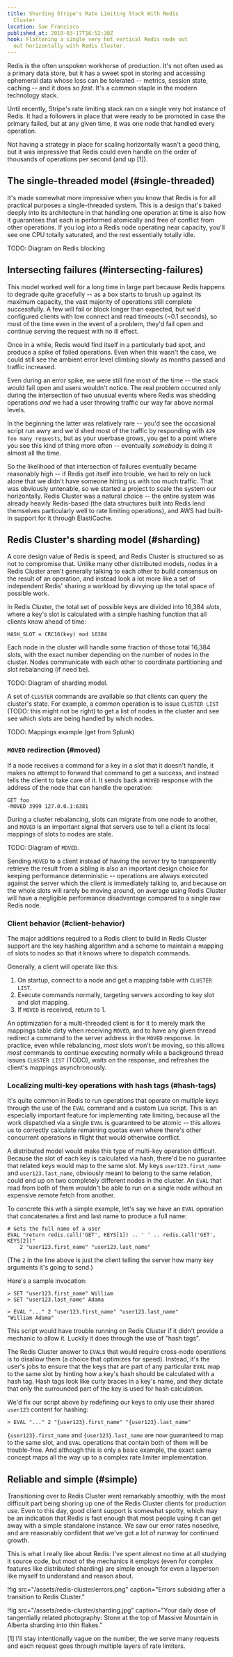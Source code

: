 ```yaml
---
title: Sharding Stripe's Rate Limiting Stack With Redis
  Cluster
location: San Francisco
published_at: 2018-03-17T16:52:38Z
hook: Flattening a single very hot vertical Redis node out
  out horizontally with Redis Cluster.
---
```


Redis is the often unspoken workhorse of production. It's
not often used as a primary data store, but it has a sweet
spot in storing and accessing ephemeral data whose loss can
be tolerated -- metrics, session state, caching -- and it
does so _fast_. It's a common staple in the modern
technology stack.

Until recently, Stripe's rate limiting stack ran on a
single very hot instance of Redis. It had a followers in
place that were ready to be promoted in case the primary
failed, but at any given time, it was one node that handled
every operation.

Not having a strategy in place for scaling horizontally
wasn't a good thing, but it was impressive that Redis could
even handle on the order of thousands of operations per
second (and up [1]).

## The single-threaded model (#single-threaded)

It's made somewhat more impressive when you know that Redis
is for all practical purposes a single-threaded system.
This is a design that's baked deeply into its architecture
in that handling one operation at time is also how it
guarantees that each is performed atomically and free of
conflict from other operations. If you log into a Redis
node operating near capacity, you'll see one CPU totally
saturated, and the rest essentially totally idle.

TODO: Diagram on Redis blocking

## Intersecting failures (#intersecting-failures)

This model worked well for a long time in large part
because Redis happens to degrade quite gracefully -- as a
box starts to brush up against its maximum capacity, the
vast majority of operations still complete successfully. A
few will fail or block longer than expected, but we'd
configured clients with low connect and read timeouts (~0.1
seconds), so most of the time even in the event of a
problem, they'd fail open and continue serving the request
with no ill effect.

Once in a while, Redis would find itself in a particularly
bad spot, and produce a spike of failed operations. Even
when this wasn't the case, we could still see the ambient
error level climbing slowly as months passed and traffic
increased.

Even during an error spike, we were still fine most of the
time -- the stack would fail open and users wouldn't
notice. The real problem occurred only during the
intersection of two unusual events where Redis was shedding
operations _and_ we had a user throwing traffic our way
far above normal levels.

In the beginning the latter was relatively rare -- you'd
see the occasional script run awry and we'd shed most of
the traffic by responding with `429 Too many requests`, but
as your userbase grows, you get to a point where you see
this kind of thing more often -- eventually _somebody_ is
doing it almost all the time.

So the likelihood of that intersection of failures
eventually became reasonably high -- if Redis got itself
into trouble, we had to rely on luck alone that we didn't
have someone hitting us with too much traffic. That was
obviously untenable, so we started a project to scale the
system our horizontally. Redis Cluster was a natural choice
-- the entire system was already heavily Redis-based (the
data structures built into Redis lend themselves
particularly well to rate limiting operations), and AWS had
built-in support for it through ElastiCache.

## Redis Cluster's sharding model (#sharding)

A core design value of Redis is speed, and Redis Cluster is
structured so as not to compromise that. Unlike many other
distributed models, nodes in a Redis Cluster aren't
generally talking to each other to build consensus on the
result of an operation, and instead look a lot more like a
set of independent Redis' sharing a workload by divvying up
the total space of possible work.

In Redis Cluster, the total set of possible keys are
divided into 16,384 _slots_, where a key's slot is
calculated with a simple hashing function that all clients
know ahead of time:

```
HASH_SLOT = CRC16(key) mod 16384
```

Each node in the cluster will handle some fraction of those
total 16,384 slots, with the exact number depending on the
number of nodes in the cluster. Nodes communicate with each
other to coordinate partitioning and slot rebalancing (if
need be).

TODO: Diagram of sharding model.

A set of `CLUSTER` commands are available so that clients
can query the cluster's state. For example, a common
operation is to issue `CLUSTER LIST` (TODO: this might not
be right) to get a list of nodes in the cluster and see see
which slots are being handled by which nodes.

TODO: Mappings example (get from Splunk)

### `MOVED` redirection (#moved)

If a node receives a command for a key in a slot that it
doesn't handle, it makes no attempt to forward that command
to get a success, and instead tells the client to take care
of it. It sends back a `MOVED` response with the address of
the node that can handle the operation:

```
GET foo
-MOVED 3999 127.0.0.1:6381
```

During a cluster rebalancing, slots can migrate from one
node to another, and `MOVED` is an important signal that
servers use to tell a client its local mappings of slots to
nodes are stale.

TODO: Diagram of `MOVED`.

Sending `MOVED` to a client instead of having the server
try to transparently retrieve the result from a sibling is
also an important design choice for keeping performance
deterministic -- operations are always executed against the
server which the client is immediately talking to, and
because on the whole slots will rarely be moving around,
on average using Redis Cluster will have a negligible
performance disadvantage compared to a single raw Redis
node.

### Client behavior (#client-behavior)

The major additions required to a Redis client to build in
Redis Cluster support are the key hashing algorithm and a
scheme to maintain a mapping of slots to nodes so that it
knows where to dispatch commands.

Generally, a client will operate like this:

1. On startup, connect to a node and get a mapping table
   with `CLUSTER LIST`.
2. Execute commands normally, targeting servers according
   to key slot and slot mapping.
3. If `MOVED` is received, return to 1.

An optimization for a multi-threaded client is for it to
merely mark the mappings table dirty when receiving
`MOVED`, and to have any given thread redirect a command to
the server address in the `MOVED` response. In practice,
even while rebalancing, _most_ slots won't be moving, so
this allows _most_ commands to continue executing normally
while a background thread issues `CLUSTER LIST` (TODO),
waits on the response, and refreshes the client's mappings
asynchronously.

### Localizing multi-key operations with hash tags (#hash-tags)

It's quite common in Redis to run operations that operate
on multiple keys through the use of the `EVAL` command and
a custom Lua script. This is an especially important
feature for implementing rate limiting, because all the
work dispatched via a single `EVAL` is guaranteed to be
atomic -- this allows us to correctly calculate remaining
quotas even where there's other concurrent operations in
flight that would otherwise conflict.

A distributed model would make this type of multi-key
operation difficult. Because the slot of each key is
calculated via hash, there'd be no guarantee that related
keys would map to the same slot. My keys
`user123.first_name` and `user123.last_name`, obviously
meant to belong to the same relation, could end up on two
completely different nodes in the cluster. An `EVAL` that
read from both of them wouldn't be able to run on a single
node without an expensive remote fetch from another.

To concrete this with a simple example, let's say we have
an `EVAL` operation that concatenates a first and last name
to produce a full name:

```
# Gets the full name of a user
EVAL "return redis.call('GET', KEYS[1]) .. ' ' .. redis.call('GET', KEYS[2])"
    2 "user123.first_name" "user123.last_name"
```

(The `2` in the line above is just the client telling the
server how many key arguments it's going to send.)

Here's a sample invocation:

```
> SET "user123.first_name" William
> SET "user123.last_name" Adama

> EVAL "..." 2 "user123.first_name" "user123.last_name"
"William Adama"
```

This script would have trouble running on Redis Cluster if
it didn't provide a mechanic to allow it. Luckily it does
through the use of "hash tags".

The Redis Cluster answer to `EVAL`s that would require
cross-node operations is to disallow them (a choice that
optimizes for speed). Instead, it's the user's jobs to
ensure that the keys that are part of any particular `EVAL`
map to the same slot by hinting how a key's hash should be
calculated with a hash tag. Hash tags look like curly
braces in a key's name, and they dictate that only the
surrounded part of the key is used for hash calculation.

We'd fix our script above by redefining our keys to only
use their shared `user123` content for hashing:

```
> EVAL "..." 2 "{user123}.first_name" "{user123}.last_name"
```

`{user123}.first_name` and `{user123}.last_name` are now
guaranteed to map to the same slot, and `EVAL` operations
that contain both of them will be trouble-free. And
although this is only a basic example, the exact same
concept maps all the way up to a complex rate limiter
implementation.

## Reliable and simple (#simple)

Transitioning over to Redis Cluster went remarkably
smoothly, with the most difficult part being shoring up one
of the Redis Cluster clients for production use. Even to
this day, good client support is somewhat spotty, which may
be an indication that Redis is fast enough that most people
using it can get away with a simple standalone instance. We
saw our error rates nosedive, and are reasonably confident
that we've got a lot of runway for continued growth.

This is what I really like about Redis: I've spent almost
no time at all studying it source code, but most of the
mechanics it employs (even for complex features like
distributed sharding) are simple enough for even a
layperson like myself to understand and reason about.

!fig src="/assets/redis-cluster/errors.png" caption="Errors subsiding after a transition to Redis Cluster."

!fig src="/assets/redis-cluster/sharding.jpg" caption="Your daily dose of tangentially related photography: Stone at the top of Massive Mountain in Alberta sharding into thin flakes."

[1] I'll stay intentionally vague on the number, the we
serve many requests and each request goes through multiple
layers of rate limiters.

[client]: TODO
[spec]: https://redis.io/topics/cluster-spec
